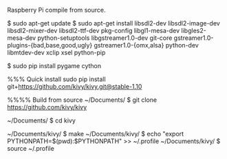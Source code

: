 Raspberry Pi compile from source.

$ sudo apt-get update
$ sudo apt-get install libsdl2-dev libsdl2-image-dev libsdl2-mixer-dev libsdl2-ttf-dev pkg-config libgl1-mesa-dev libgles2-mesa-dev python-setuptools libgstreamer1.0-dev git-core gstreamer1.0-plugins-{bad,base,good,ugly} gstreamer1.0-{omx,alsa} python-dev libmtdev-dev xclip xsel python-pip

$ sudo pip install pygame cython

%%%
Quick install
sudo pip install git+https://github.com/kivy/kivy.git@stable-1.10


%%%%
Build from source
~/Documents/ $ git clone https://github.com/kivy/kivy

~/Documents/ $ cd kivy

~/Documents/kivy/ $ make
~/Documents/kivy/ $ echo "export PYTHONPATH=$(pwd):\$PYTHONPATH" >> ~/.profile
~/Documents/kivy/ $ source ~/.profile

